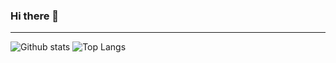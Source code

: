 ### Hi there 👋

---

![Github stats](https://github-readme-stats.vercel.app/api?username=yuriygr&show_icons=true&theme=dracula)
![Top Langs](https://github-readme-stats.vercel.app/api/top-langs/?username=yuriygr&layout=compact)

